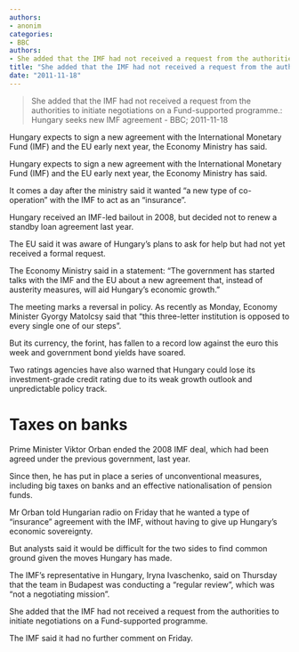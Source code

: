 ```yaml
---
authors: 
- anonim
categories: 
- BBC
authors: 
- She added that the IMF had not received a request from the authorities to initiate negotiations on a Fund-supported programme.
title: "She added that the IMF had not received a request from the authorities to initiate negotiations on a Fund-supported programme.:Hungary seeks new IMF agreement"
date: "2011-11-18"
---
```

> She added that the IMF had not received a request from the authorities to initiate negotiations on a Fund-supported programme.: Hungary seeks new IMF agreement - BBC; 2011-11-18

Hungary expects to sign a new agreement with the International Monetary Fund (IMF) and the EU early next year, the Economy Ministry has said.

Hungary expects to sign a new agreement with the International Monetary Fund (IMF) and the EU early next year, the Economy Ministry has said.

It comes a day after the ministry said it wanted “a new type of co-operation” with the IMF to act as an “insurance”.

Hungary received an IMF-led bailout in 2008, but decided not to renew a standby loan agreement last year.

The EU said it was aware of Hungary’s plans to ask for help but had not yet received a formal request.

The Economy Ministry said in a statement: “The government has started talks with the IMF and the EU about a new agreement that, instead of austerity measures, will aid Hungary’s economic growth.”

The meeting marks a reversal in policy. As recently as Monday, Economy Minister Gyorgy Matolcsy said that “this three-letter institution is opposed to every single one of our steps”.

But its currency, the forint, has fallen to a record low against the euro this week and government bond yields have soared.

Two ratings agencies have also warned that Hungary could lose its investment-grade credit rating due to its weak growth outlook and unpredictable policy track.

Taxes on banks
==============

Prime Minister Viktor Orban ended the 2008 IMF deal, which had been agreed under the previous government, last year.

Since then, he has put in place a series of unconventional measures, including big taxes on banks and an effective nationalisation of pension funds.

Mr Orban told Hungarian radio on Friday that he wanted a type of “insurance” agreement with the IMF, without having to give up Hungary’s economic sovereignty.

But analysts said it would be difficult for the two sides to find common ground given the moves Hungary has made.

The IMF’s representative in Hungary, Iryna Ivaschenko, said on Thursday that the team in Budapest was conducting a “regular review”, which was “not a negotiating mission”.

She added that the IMF had not received a request from the authorities to initiate negotiations on a Fund-supported programme.

The IMF said it had no further comment on Friday.
